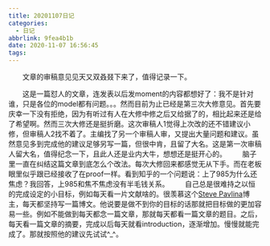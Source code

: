 ```yaml
---
title: 20201107日记
categories:
  - 日记
abbrlink: 9fea4b1b
date: 2020-11-07 16:56:45
tags:
---
```

&emsp;&emsp;文章的审稿意见见天又双叒叕下来了，值得记录一下。
<!-- more -->
&emsp;&emsp;这是一篇怼人的文章，连发表以后发moment的内容都想好了：我不是针对谁，只是各位的model都有问题。。。然而目前为止已经是第三次大修意见。首先要庆幸一下没有拒绝，因为有听过有人在大修中修之后又给据了的，相比起来还是给了希望啊。然而三次大修还是挺折磨。这次审稿人1觉得上次改的还不错建议小修，但审稿人2找不着了。主编找了另一个审稿人审，又提出大量问题和建议。虽然意见多到完成他的建议足够另写一篇，但很中肯，且留了大名。这是第一次审稿人留大名，值得纪念一下，且此人还是业内大牛，想想还是挺开心的。
&emsp;&emsp;脑子里一直在纠结这篇文章到底怎么个改法。每次大修回来都感觉无从下手。而在老板眼里似乎跟已经接收了在proof一样。看到知乎的一个问题说：上了985为什么还焦虑？我回答，上985和焦不焦虑没有半毛钱关系。
&emsp;&emsp;自己总是很难持之以恒的完成设定的小目标，例如每天看一片文献啥的。很羡慕这个[Steve Pavlina](https://www.stevepavlina.com/)博主，每天都坚持写一篇博文。他说要是做不到你的目标的话那就把目标做的更加容易一些。例如不能做到每天都念一篇文章，那就每天都看一篇文章的题目。之后，每天看一篇文章的摘要，完成以后每天就看introduction，逐渐增加。慢慢就能完成了。那就按照他的建议先试试^_^。
